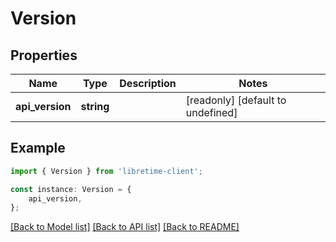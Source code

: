 # Version


## Properties

Name | Type | Description | Notes
------------ | ------------- | ------------- | -------------
**api_version** | **string** |  | [readonly] [default to undefined]

## Example

```typescript
import { Version } from 'libretime-client';

const instance: Version = {
    api_version,
};
```

[[Back to Model list]](../README.md#documentation-for-models) [[Back to API list]](../README.md#documentation-for-api-endpoints) [[Back to README]](../README.md)
